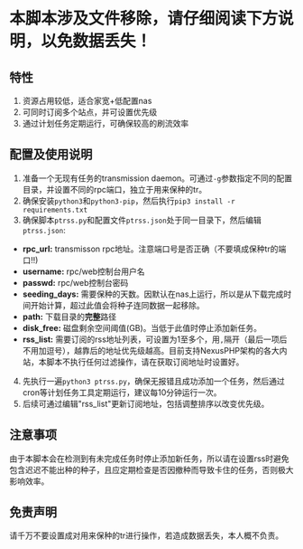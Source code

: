 # 本脚本涉及文件移除，请仔细阅读下方说明，以免数据丢失！

## 特性

1. 资源占用较低，适合家宽+低配置nas
2. 可同时订阅多个站点，并可设置优先级
3. 通过计划任务定期运行，可确保较高的刷流效率

## 配置及使用说明

1. 准备一个无现有任务的transmission daemon。可通过`-g`参数指定不同的配置目录，并设置不同的rpc端口，独立于用来保种的tr。
2. 确保安装`python3`和`python3-pip`，然后执行`pip3 install -r requirements.txt`
3. 确保脚本`ptrss.py`和配置文件`ptrss.json`处于同一目录下，然后编辑`ptrss.json`:
* **rpc_url:** transmisson rpc地址。注意端口号是否正确（不要填成保种tr的端口!!)
* **username:** rpc/web控制台用户名
* **passwd:** rpc/web控制台密码
* **seeding_days:** 需要保种的天数。因默认在nas上运行，所以是从下载完成时间开始计算，超过此值会将种子连同数据一起移除。
* **path:** 下载目录的**完整**路径
* **disk_free:** 磁盘剩余空间阈值(GB)。当低于此值时停止添加新任务。
* **rss_list:** 需要订阅的rss地址列表，可设置为1至多个，用`,`隔开（最后一项后不用加逗号），越靠后的地址优先级越高。目前支持NexusPHP架构的各大内站，本脚本不执行任何过滤操作，请在获取订阅地址时设置好。
4. 先执行一遍`python3 ptrss.py`，确保无报错且成功添加一个任务，然后通过cron等计划任务工具定期运行，建议每10分钟运行一次。
5. 后续可通过编辑"rss_list"更新订阅地址，包括调整排序以改变优先级。

## 注意事项

由于本脚本会在检测到有未完成任务时停止添加新任务，所以请在设置rss时避免包含迟迟不能出种的种子，且应定期检查是否因撤种而导致卡住的任务，否则极大影响效率。

## 免责声明

请千万不要设置成对用来保种的tr进行操作，若造成数据丢失，本人概不负责。
